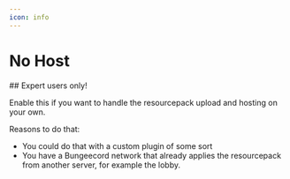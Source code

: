 ```yaml
---
icon: info
---
```


# No Host


<Warning>
## Expert users only!
</Warning>


Enable this if you want to handle the resourcepack upload and hosting on your own.

Reasons to do that:

* You could do that with a custom plugin of some sort
* You have a Bungeecord network that already applies the resourcepack from another server, for example the lobby.